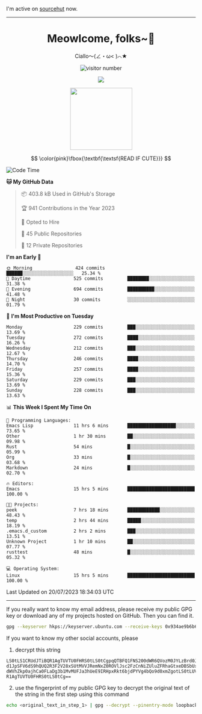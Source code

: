 I'm active on [sourcehut](https://sr.ht/~meow_king/) now. 

---

<div align="center">
  <h1>Meowlcome, folks~👋</h1>
  <p>Ciallo～(∠・ω< )⌒★</p>
</div>

<p align="center">
  <img src="https://count.getloli.com/get/@Ziqi-Yang?theme=rule34" alt="visitor number" />
</p>

<p align="center">
  <img src="https://skillicons.dev/icons?i=rust,c,py,flutter,go,java,js,bash,linux,emacs" />
</p>
<p align="center">
  <img height="165" src="https://github-readme-stats.vercel.app/api?username=Ziqi-Yang&show_icons=true&include_all_commits=true&hide_border=true" />
</p>

$$
\color{pink}\fbox{\textbf{\textsf{READ IF CUTE}}}
$$

<!--START_SECTION:waka-->
![Code Time](http://img.shields.io/badge/Code%20Time-1%2C377%20hrs%2019%20mins-blue)

**🐱 My GitHub Data** 

> 📦 403.8 kB Used in GitHub's Storage 
 > 
> 🏆 941 Contributions in the Year 2023
 > 
> 💼 Opted to Hire
 > 
> 📜 45 Public Repositories 
 > 
> 🔑 12 Private Repositories 
 > 
**I'm an Early 🐤** 

```text
🌞 Morning                424 commits         ██████░░░░░░░░░░░░░░░░░░░   25.34 % 
🌆 Daytime                525 commits         ████████░░░░░░░░░░░░░░░░░   31.38 % 
🌃 Evening                694 commits         ██████████░░░░░░░░░░░░░░░   41.48 % 
🌙 Night                  30 commits          ░░░░░░░░░░░░░░░░░░░░░░░░░   01.79 % 
```
📅 **I'm Most Productive on Tuesday** 

```text
Monday                   229 commits         ███░░░░░░░░░░░░░░░░░░░░░░   13.69 % 
Tuesday                  272 commits         ████░░░░░░░░░░░░░░░░░░░░░   16.26 % 
Wednesday                212 commits         ███░░░░░░░░░░░░░░░░░░░░░░   12.67 % 
Thursday                 246 commits         ████░░░░░░░░░░░░░░░░░░░░░   14.70 % 
Friday                   257 commits         ████░░░░░░░░░░░░░░░░░░░░░   15.36 % 
Saturday                 229 commits         ███░░░░░░░░░░░░░░░░░░░░░░   13.69 % 
Sunday                   228 commits         ███░░░░░░░░░░░░░░░░░░░░░░   13.63 % 
```


📊 **This Week I Spent My Time On** 

```text
💬 Programming Languages: 
Emacs Lisp               11 hrs 6 mins       ██████████████████░░░░░░░   73.65 % 
Other                    1 hr 30 mins        ██░░░░░░░░░░░░░░░░░░░░░░░   09.98 % 
Rust                     54 mins             █░░░░░░░░░░░░░░░░░░░░░░░░   05.99 % 
Org                      33 mins             █░░░░░░░░░░░░░░░░░░░░░░░░   03.68 % 
Markdown                 24 mins             █░░░░░░░░░░░░░░░░░░░░░░░░   02.70 % 

🔥 Editors: 
Emacs                    15 hrs 5 mins       █████████████████████████   100.00 % 

🐱‍💻 Projects: 
peek                     7 hrs 18 mins       ████████████░░░░░░░░░░░░░   48.43 % 
temp                     2 hrs 44 mins       █████░░░░░░░░░░░░░░░░░░░░   18.19 % 
.emacs.d_custom          2 hrs 2 mins        ███░░░░░░░░░░░░░░░░░░░░░░   13.51 % 
Unknown Project          1 hr 10 mins        ██░░░░░░░░░░░░░░░░░░░░░░░   07.77 % 
rusttest                 48 mins             █░░░░░░░░░░░░░░░░░░░░░░░░   05.32 % 

💻 Operating System: 
Linux                    15 hrs 5 mins       █████████████████████████   100.00 % 
```


 Last Updated on 20/07/2023 18:34:03 UTC
<!--END_SECTION:waka-->

-----

If you really want to know my email address, please receive my public GPG key or download any of my projects hosted on GitHub. Then you can find it. 
```bash
gpg --keyserver hkps://keyserver.ubuntu.com --receive-keys 0x934ae9b6b6e9ff34
```
If you want to know my other social accounts, please
1) decrypt this string
```
LS0tLS1CRUdJTiBQR1AgTUVTU0FHRS0tLS0tCgpqQTBFQ1FNS200dWR6QVozM0JYLzBrd0JNU0Ru
d1JpSFV6dS9hQUQ2R3F2V28xSUtMVVJRemNxZ0ROVlJsc2FzCnNiZUluZFRhaGtxeDBSbUxEajVq
dWVhZkp0ajhCa0FLaDg3b1MvMUFJa3hUeE9IRHpxRkt6bjdPYVg4bQo9d0xmZgotLS0tLUVORCBQ
R1AgTUVTU0FHRS0tLS0tCg==
```
2) use the fingerprint of my public GPG key to decrypt the original text of the string in the first step using this command
```bash
echo <original_text_in_step_1> | gpg --decrypt --pinentry-mode loopback --armor
```


